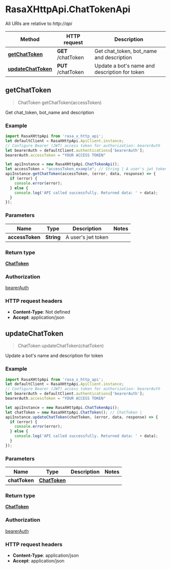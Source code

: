 # RasaXHttpApi.ChatTokenApi

All URIs are relative to *http://api*

Method | HTTP request | Description
------------- | ------------- | -------------
[**getChatToken**](ChatTokenApi.md#getChatToken) | **GET** /chatToken | Get chat_token, bot_name and description
[**updateChatToken**](ChatTokenApi.md#updateChatToken) | **PUT** /chatToken | Update a bot&#39;s name and description for token



## getChatToken

> ChatToken getChatToken(accessToken)

Get chat_token, bot_name and description

### Example

```javascript
import RasaXHttpApi from 'rasa_x_http_api';
let defaultClient = RasaXHttpApi.ApiClient.instance;
// Configure Bearer (JWT) access token for authorization: bearerAuth
let bearerAuth = defaultClient.authentications['bearerAuth'];
bearerAuth.accessToken = "YOUR ACCESS TOKEN"

let apiInstance = new RasaXHttpApi.ChatTokenApi();
let accessToken = "accessToken_example"; // String | A user's jwt token
apiInstance.getChatToken(accessToken, (error, data, response) => {
  if (error) {
    console.error(error);
  } else {
    console.log('API called successfully. Returned data: ' + data);
  }
});
```

### Parameters


Name | Type | Description  | Notes
------------- | ------------- | ------------- | -------------
 **accessToken** | **String**| A user&#39;s jwt token | 

### Return type

[**ChatToken**](ChatToken.md)

### Authorization

[bearerAuth](../README.md#bearerAuth)

### HTTP request headers

- **Content-Type**: Not defined
- **Accept**: application/json


## updateChatToken

> ChatToken updateChatToken(chatToken)

Update a bot&#39;s name and description for token

### Example

```javascript
import RasaXHttpApi from 'rasa_x_http_api';
let defaultClient = RasaXHttpApi.ApiClient.instance;
// Configure Bearer (JWT) access token for authorization: bearerAuth
let bearerAuth = defaultClient.authentications['bearerAuth'];
bearerAuth.accessToken = "YOUR ACCESS TOKEN"

let apiInstance = new RasaXHttpApi.ChatTokenApi();
let chatToken = new RasaXHttpApi.ChatToken(); // ChatToken | 
apiInstance.updateChatToken(chatToken, (error, data, response) => {
  if (error) {
    console.error(error);
  } else {
    console.log('API called successfully. Returned data: ' + data);
  }
});
```

### Parameters


Name | Type | Description  | Notes
------------- | ------------- | ------------- | -------------
 **chatToken** | [**ChatToken**](ChatToken.md)|  | 

### Return type

[**ChatToken**](ChatToken.md)

### Authorization

[bearerAuth](../README.md#bearerAuth)

### HTTP request headers

- **Content-Type**: application/json
- **Accept**: application/json

